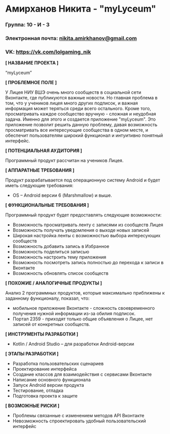 # Амирханов Никита - "myLyceum"

### Группа: 10 - И - 3
### Электронная почта: nikita.amirkhanov@gmail.com
### VK: https://vk.com/lolgaming_nik


**[ НАЗВАНИЕ ПРОЕКТА ]**

“myLyceum”

**[ ПРОБЛЕМНОЕ ПОЛЕ ]**

У Лицея НИУ ВШЭ очень много сообществ в социальной сети Вконтакте, где публикуются важные новости. Но главная проблема в том, что у учеников лицея много других подписок, и важная информация может теряться среди всего остального. Кроме того, просматривать каждое сообщество вручную - сложная и неудобная задача. Именно для этого и создается приложение "myLyceum". Это приложение позволит решить данную проблему, давая возможность просматривать все интересующие сообщества в одном месте, и обеспечит пользователям широкий функционал и интуитивно понятный интерфейс.

**[ ПОТЕНЦИАЛЬНАЯ АУДИТОРИЯ ]**

Программный продукт рассчитан на учеников Лицея.

**[ АППАРАТНЫЕ ТРЕБОВАНИЯ ]**

Продукт разрабатывается под операционную систему Android и будет иметь следующие требования:

* OS – Android версии 6 (Marshmallow) и выше.

**[ ФУНКЦИОНАЛЬНЫЕ ТРЕБОВАНИЯ ]**

Программный продукт будет предоставлять следующие возможности:
* Возможность просматривать ленту с записями из сообществ Лицея
* Возможность получать уведомления о выходе новых записей
* Широкая настройка ленты с возможностью выбора интересующих сообществ
* Возможность добавить запись в Избранное
* Возможность поделиться записью
* Возможность настроить тему приложения
* Возможность посмотреть запись полностью до перехода к записи в Вконтакте
* Возможность обновлять список сообществ

**[ ПОХОЖИЕ / АНАЛОГИЧНЫЕ ПРОДУКТЫ ]**

Анализ 2 программных продуктов, которые максимально приближены к заданному функционалу, показал, что:

* мобильное приложение Вконтакте - сложность своевременного получения нужной информации из-за обилия подписок.
* Портал 2359 - приходят только общие объявления о Лицее, нет записей от конкретных сообществ.

**[ ИНСТРУМЕНТЫ РАЗРАБОТКИ ]**

*    Kotlin / Android Studio – для разработки Android-версии

**[ ЭТАПЫ РАЗРАБОТКИ ]**

*    Разработка пользовательских сценариев
*    Проектирование интерфейса
*    Создание классов для взаимодействия с сервисами Вконтакте
*    Написание основного функционала
*    Запуск Android версии продукта
*    Тестирование, отладка
*    Подготовка проекта к защите

**[ ВОЗМОЖНЫЕ РИСКИ ]**

*    Проблемы связанные с изменением методов API Вконтакте
*    Невозможность спроектировать удобный пользовательский интерфейс



